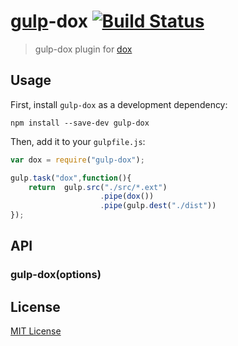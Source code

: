 
# [gulp](https://github.com/gulpjs/gulp)-dox  [![Build Status](https://img.shields.io/david/ayhankuru/gulp-dox.svg?style=flat-square)](https://david-dm.org/ayhankuru/gulp-dox)

> gulp-dox plugin for [dox](https://github.com/visionmedia/dox)

## Usage

First, install `gulp-dox` as a development dependency:

```shell
npm install --save-dev gulp-dox
```

Then, add it to your `gulpfile.js`:

```javascript
var dox = require("gulp-dox");

gulp.task("dox",function(){
	return 	gulp.src("./src/*.ext")
					.pipe(dox())
					.pipe(gulp.dest("./dist"))
});
```

## API

### gulp-dox(options)




## License

[MIT License](http://en.wikipedia.org/wiki/MIT_License)

[npm-url]: https://npmjs.org/package/gulp-gulp-dox
[npm-image]: https://badge.fury.io/js/gulp-gulp-dox.png

[travis-url]: http://travis-ci.org/ayhankuru/gulp-gulp-dox
[travis-image]: https://secure.travis-ci.org/ayhankuru/gulp-gulp-dox.png?branch=master

[coveralls-url]: https://coveralls.io/r/ayhankuru/gulp-gulp-dox
[coveralls-image]: https://coveralls.io/repos/ayhankuru/gulp-gulp-dox/badge.png

[depstat-url]: https://david-dm.org/ayhankuru/gulp-gulp-dox
[depstat-image]: https://david-dm.org/ayhankuru/gulp-gulp-dox.png
